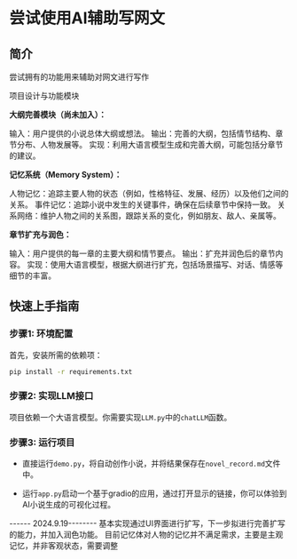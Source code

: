 # 尝试使用AI辅助写网文

## 简介

尝试拥有的功能用来辅助对网文进行写作

项目设计与功能模块

**大纲完善模块（尚未加入）：**

输入：用户提供的小说总体大纲或想法。
输出：完善的大纲，包括情节结构、章节分布、人物发展等。
实现：利用大语言模型生成和完善大纲，可能包括分章节的建议。

**记忆系统（Memory System）：**

人物记忆：追踪主要人物的状态（例如，性格特征、发展、经历）以及他们之间的关系。
事件记忆：追踪小说中发生的关键事件，确保在后续章节中保持一致。
关系网络：维护人物之间的关系图，跟踪关系的变化，例如朋友、敌人、亲属等。

**章节扩充与润色：**

输入：用户提供的每一章的主要大纲和情节要点。
输出：扩充并润色后的章节内容。
实现：使用大语言模型，根据大纲进行扩充，包括场景描写、对话、情感等细节的丰富。


## 快速上手指南

### 步骤1: 环境配置

首先，安装所需的依赖项：

```bash
pip install -r requirements.txt
```

### 步骤2: 实现LLM接口

项目依赖一个大语言模型。你需要实现`LLM.py`中的`chatLLM`函数。

### 步骤3: 运行项目

- 直接运行`demo.py`，将自动创作小说，并将结果保存在`novel_record.md`文件中。

- 运行`app.py`启动一个基于gradio的应用，通过打开显示的链接，你可以体验到AI小说生成的可视化过程。

------ 2024.9.19--------
基本实现通过UI界面进行扩写，下一步拟进行完善扩写的能力，并加入润色功能。
目前记忆体对人物的记忆并不满足需求，主要是主观记忆，并非客观状态，需要调整